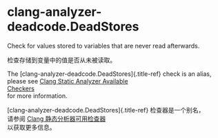 # clang-analyzer-deadcode.DeadStores

Check for values stored to variables that are never read afterwards.

检查存储到变量中的值是否从未被读取。

The [clang-analyzer-deadcode.DeadStores]{.title-ref} check is an alias,  
please see [Clang Static Analyzer Available  
Checkers](https://clang.llvm.org/docs/analyzer/checkers.html#deadcode-deadstores)  
for more information.

[clang-analyzer-deadcode.DeadStores]{.title-ref} 检查器是一个别名，  
请参阅 [Clang 静态分析器可用检查器](https://clang.llvm.org/docs/analyzer/checkers.html#deadcode-deadstores)  
以获取更多信息。
